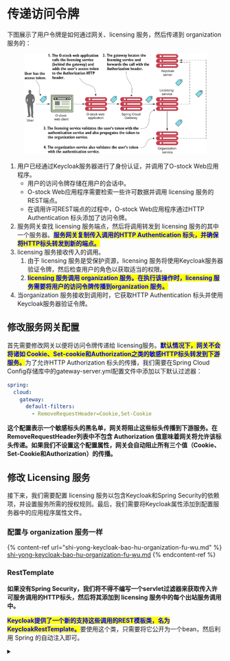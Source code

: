 # 传递访问令牌

下图展示了用户令牌是如何通过网关、licensing 服务，然后传递到 organization 服务的：

<figure><img src="../../../../.gitbook/assets/image (1).png" alt=""><figcaption></figcaption></figure>

1. 用户已经通过Keycloak服务器进行了身份认证，并调用了O-stock Web应用程序。
   * 用户的访问令牌存储在用户的会话中。
   * O-stock Web应用程序需要检索一些许可数据并调用 licensing 服务的REST端点。
   * 在调用许可REST端点的过程中，O-stock Web应用程序通过HTTP Authentication 标头添加了访问令牌。
2. 服务网关查找 licensing 服务端点，然后将调用转发到 licensing 服务的其中一个服务器。<mark style="color:blue;">**服务网关复制传入调用的HTTP Authentication 标头，并确保将HTTP标头转发到新的端点。**</mark>
3. licensing 服务接收传入的调用。
   1. 由于 licensing 服务是受保护资源，licensing 服务将使用Keycloak服务器验证令牌，然后检查用户的角色以获取适当的权限。
   2. <mark style="color:blue;">**licensing 服务调用 organization 服务。在执行该操作时，licensing 服务需要将用户的访问令牌传播到organization 服务。**</mark>
4. 当organization 服务接收到调用时，它获取HTTP Authentication 标头并使用Keycloak服务器验证令牌。

## 修改服务网关配置

首先需要修改网关以便将访问令牌传递给 licensing服务。<mark style="color:blue;">**默认情况下，网关不会将诸如 Cookie、Set-cookie和Authorization之类的敏感HTTP标头转发到下游服务。**</mark>为了允许HTTP Authorization 标头的传播，我们需要在Spring Cloud Config存储库中的gateway-server.yml配置文件中添加以下默认过滤器：

```yaml
spring:
  cloud:
    gateway:
      default-filters:
        - RemoveRequestHeader=Cookie,Set-Cookie
```

**这个配置表示一个敏感标头的黑名单，网关将阻止这些标头传播到下游服务。在RemoveRequestHeader列表中不包含 Authorization 值意味着网关将允许该标头传递。如果我们不设置这个配置属性，网关会自动阻止所有三个值（Cookie、Set-Cookie和Authorization）的传播。**

## 修改 Licensing 服务

接下来，我们需要配置 licensing 服务以包含Keycloak和Spring Security的依赖项，并设置服务所需的授权规则。最后，我们需要将Keycloak属性添加到配置服务器中的应用程序属性文件。

### 配置与 organization 服务一样

{% content-ref url="shi-yong-keycloak-bao-hu-organization-fu-wu.md" %}
[shi-yong-keycloak-bao-hu-organization-fu-wu.md](shi-yong-keycloak-bao-hu-organization-fu-wu.md)
{% endcontent-ref %}

### RestTemplate

**如果没有Spring Security，我们将不得不编写一个servlet过滤器来获取传入许可服务调用的HTTP标头，然后将其添加到 licensing 服务中的每个出站服务调用中。**

<mark style="color:blue;">**Keycloak提供了一个新的支持这些调用的REST模板类，名为KeycloakRestTemplate。**</mark>要使用这个类，只需要将它公开为一个bean，然后利用 Spring 的自动注入即可。



<details>

<summary></summary>



</details>
